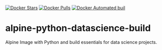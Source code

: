 [![Docker Stars](https://img.shields.io/docker/stars/julianbei/alpine-python-datascience-build.svg?style=flat-square)](https://hub.docker.com/r/julianbei/alpine-python-datascience-build/) [![Docker Pulls](https://img.shields.io/docker/pulls/julianbei/alpine-python-datascience-build.svg?style=flat-square)](https://hub.docker.com/r/julianbei/alpine-python-datascience-build/) [![Docker Automated buil](https://img.shields.io/docker/automated/julianbei/ffmpeg.svg?style=flat-square)](https://hub.docker.com/r/julianbei/alpine-python-datascience-build/)

# alpine-python-datascience-build
Alpine Image with Python and build essentials for data science projects.
